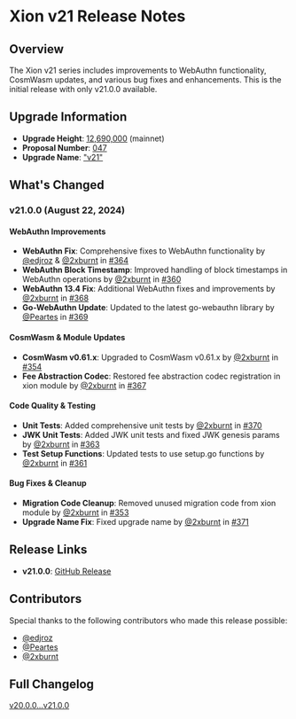 # Xion v21 Release Notes

## Overview

The Xion v21 series includes improvements to WebAuthn functionality, CosmWasm updates, and various bug fixes and enhancements. This is the initial release with only v21.0.0 available.

## Upgrade Information

- **Upgrade Height**: [12,690,000](https://www.mintscan.io/xion/block/12690000) (mainnet)
- **Proposal Number**: [047](https://github.com/burnt-labs/xion-mainnet-1/blob/main/proposals/047-upgrade-v21.json)
- **Upgrade Name**: ["v21"](https://www.mintscan.io/xion/proposals/47)

## What's Changed

### v21.0.0 (August 22, 2024)

#### WebAuthn Improvements

- **WebAuthn Fix**: Comprehensive fixes to WebAuthn functionality by [@edjroz](https://github.com/edjroz) & [@2xburnt](https://github.com/2xburnt) in [#364](https://github.com/burnt-labs/xion/pull/364)
- **WebAuthn Block Timestamp**: Improved handling of block timestamps in WebAuthn operations by [@2xburnt](https://github.com/2xburnt) in [#360](https://github.com/burnt-labs/xion/pull/360)
- **WebAuthn 13.4 Fix**: Additional WebAuthn fixes and improvements by [@2xburnt](https://github.com/2xburnt) in [#368](https://github.com/burnt-labs/xion/pull/368)
- **Go-WebAuthn Update**: Updated to the latest go-webauthn library by [@Peartes](https://github.com/Peartes) in [#369](https://github.com/burnt-labs/xion/pull/369)

#### CosmWasm & Module Updates

- **CosmWasm v0.61.x**: Upgraded to CosmWasm v0.61.x by [@2xburnt](https://github.com/2xburnt) in [#354](https://github.com/burnt-labs/xion/pull/354)
- **Fee Abstraction Codec**: Restored fee abstraction codec registration in xion module by [@2xburnt](https://github.com/2xburnt) in [#367](https://github.com/burnt-labs/xion/pull/367)

#### Code Quality & Testing

- **Unit Tests**: Added comprehensive unit tests by [@2xburnt](https://github.com/2xburnt) in [#370](https://github.com/burnt-labs/xion/pull/370)
- **JWK Unit Tests**: Added JWK unit tests and fixed JWK genesis params by [@2xburnt](https://github.com/2xburnt) in [#363](https://github.com/burnt-labs/xion/pull/363)
- **Test Setup Functions**: Updated tests to use setup.go functions by [@2xburnt](https://github.com/2xburnt) in [#361](https://github.com/burnt-labs/xion/pull/361)

#### Bug Fixes & Cleanup

- **Migration Code Cleanup**: Removed unused migration code from xion module by [@2xburnt](https://github.com/2xburnt) in [#353](https://github.com/burnt-labs/xion/pull/353)
- **Upgrade Name Fix**: Fixed upgrade name by [@2xburnt](https://github.com/2xburnt) in [#371](https://github.com/burnt-labs/xion/pull/371)

## Release Links

- **v21.0.0**: [GitHub Release](https://github.com/burnt-labs/xion/releases/tag/v21.0.0)

## Contributors

Special thanks to the following contributors who made this release possible:

- [@edjroz](https://github.com/edjroz)
- [@Peartes](https://github.com/Peartes)
- [@2xburnt](https://github.com/2xburnt)

## Full Changelog

[v20.0.0...v21.0.0](https://github.com/burnt-labs/xion/compare/v20.0.0...v21.0.0)
